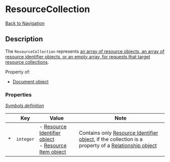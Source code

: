 # ResourceCollection
[Back to Navigation](README.md)

## Description

The `ResourceCollection` represents [an array of resource objects, an array of resource identifier objects, or an empty array, for requests that target resource collections](http://jsonapi.org/format/#document-top-level).

Property of:
- [Document object](objects-document.md)

### Properties

_[Symbols definition](objects-introduction.md#symbols)_

|     | Key | Value | Note |
| --- | --- | ----- | ---- |
| *   | `integer` | - [Resource Identifier object](objects-resource-identifier.md)<br />- [Resource Item object](objects-resource-item.md) | Contains only [Resource Identifier object](objects-resource-identifier.md), if the collection is a property of a [Relationship object](objects-relationship.md) |
